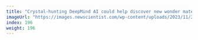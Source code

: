 ```yaml
---
title: "Crystal-hunting DeepMind AI could help discover new wonder materials"
imageUrl: "https://images.newscientist.com/wp-content/uploads/2023/11/27144700/SEI_181772473.jpg?width=788"
index: 196
weight: 196
---
```


